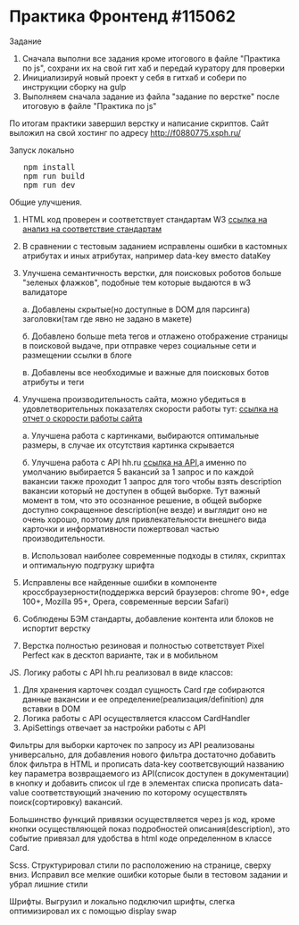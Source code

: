 # Практика Фронтенд #115062
Задание
1. Сначала выполни все задания кроме итогового в файле "Практика по js", сохрани их на свой гит хаб и передай куратору для проверки
2. Инициализируй новый проект у себя в гитхаб и собери по инструкции сборку на gulp
3. Выполняем сначала задание из файла "задание по верстке" после итоговую в файле "Практика по js"

По итогам практики завершил верстку и написание скриптов.
Сайт выложил на свой хостинг по адресу http://f0880775.xsph.ru/

Запуск локально
<pre>
   npm install
   npm run build
   npm run dev
</pre>


Общие улучшения.
1. HTML код проверен и соответствует стандартам W3 [ссылка на анализ на соответствие стандартам](https://validator.w3.org/check?uri=http%3A%2F%2Ff0880775.xsph.ru%2F&charset=%28detect+automatically%29&doctype=Inline&group=0)
2. В сравнении с тестовым заданием исправлены ошибки в кастомных атрибутах и иных атрибутах, например data-key вместо dataKey
3. Улучшена семантичность верстки, для поисковых роботов больше "зеленых флажков", подобные тем которые выдаются в w3 валидаторе

   a. Добавлены скрытые(но доступные в DOM для парсинга) заголовки(там где явно не задано в макете)

   б. Добавлено больше meta тегов и отлажено отображение страницы в поисковой выдаче, при отправке через социальные сети и размещении ссылки в блоге

   в. Добавлены все необходимые и важные для поисковых ботов атрибуты и теги
5. Улучшена производительность сайта, можно убедиться в удовлетворительных показателях скорости работы тут: [ссылка на отчет о скорости работы сайта](https://pagespeed.web.dev/analysis/http-f0880775-xsph-ru/mx4ri7vayp?form_factor=desktop )

   a. Улучшена работа с картинками, выбираются оптимальные размеры, в случае их отсутствия картинка скрывается

   б. Улучшена работа с API hh.ru [ссылка на API](https://github.com/hhru/api/blob/master/docs/vacancies.md),а именно по умолчанию выбирается 5 вакансий за 1 запрос и по каждой вакансии также проходит 1 запрос для того чтобы взять description вакансии который не доступен в общей выборке. Тут важный момент в том, что это осознанное решение, в общей выборке доступно сокращенное description(не везде) и выглядит оно не очень хорошо, поэтому для привлекательности внешнего вида карточки и информативности пожертвовал частью производительности.

   в. Использовал наиболее современные подходы в стилях, скриптах и оптимальную подгрузку шрифта
7. Исправлены все найденные ошибки в компоненте кроссбраузерности(поддержка версий браузеров: chrome 90+, edge 100+, Mozilla 95+, Opera, современные версии Safari)
8. Соблюдены БЭМ стандарты, добавление контента или блоков не испортит верстку
9. Верстка полностью резиновая и полностью сответствует Pixel Perfect как в десктоп варианте, так и в мобильном


JS.
Логику работы с API hh.ru реализовал в виде классов:
1. Для хранения карточек создал сущность Card где собираются данные вакансии и ее определение(реализация/definition) для вставки в DOM
2. Логика работы с API осуществляется классом CardHandler
3. ApiSettings отвечает за настройки работы c API

Фильтры для выборки карточек по запросу из API реализованы универсально, для добавления нового фильтра достаточно добавить блок фильтра в HTML и прописать data-key соответсвующий названию key параметра возвращаемого из API(список доступен в документации) в кнопку и добавить список ul где в элементах списка прописать data-value соответствующий значению по которому осуществлять поиск(сортировку) вакансий.

Большинство функций привязки осуществляется через js код, кроме кнопки осуществляющей показ подробностей описания(description), это событие привязал для удобства в html коде определенном в классе Card.


Scss.
Структурировал стили по расположению на странице, сверху вниз.
Исправил все мелкие ошибки которые были в тестовом задании и убрал лишние стили


Шрифты.
Выгрузил и локально подключил шрифты, слегка оптимизировал их с помощью display swap   
